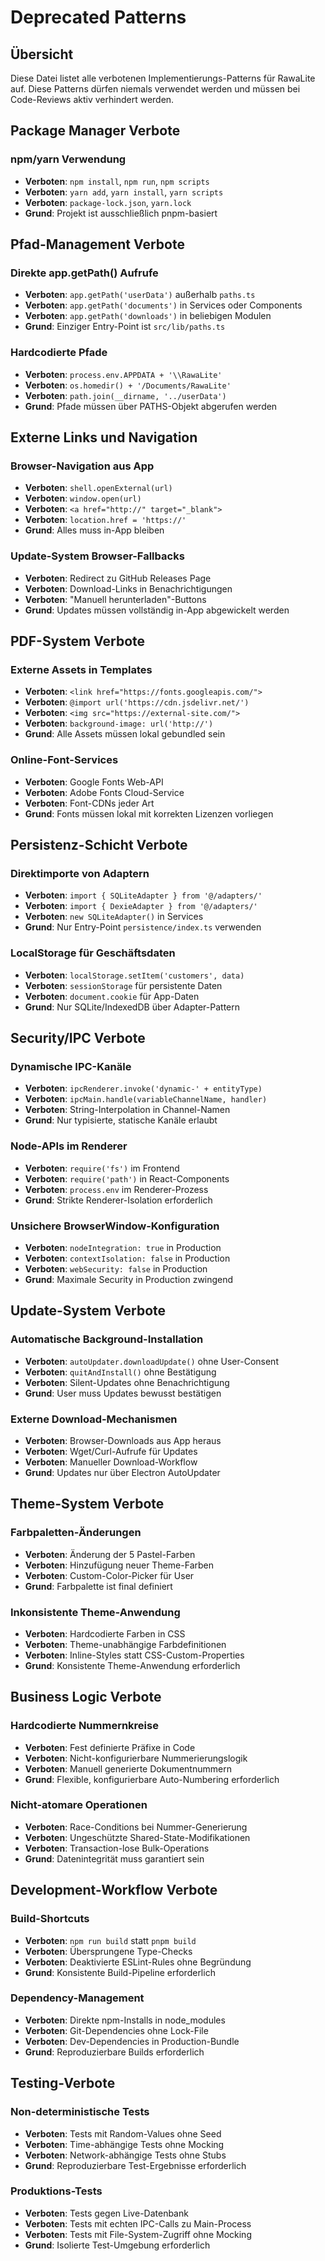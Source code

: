 # Deprecated Patterns

## Übersicht
Diese Datei listet alle verbotenen Implementierungs-Patterns für RawaLite auf. Diese Patterns dürfen niemals verwendet werden und müssen bei Code-Reviews aktiv verhindert werden.

## Package Manager Verbote

### npm/yarn Verwendung
- **Verboten**: `npm install`, `npm run`, `npm scripts`
- **Verboten**: `yarn add`, `yarn install`, `yarn scripts`
- **Verboten**: `package-lock.json`, `yarn.lock`
- **Grund**: Projekt ist ausschließlich pnpm-basiert

## Pfad-Management Verbote

### Direkte app.getPath() Aufrufe
- **Verboten**: `app.getPath('userData')` außerhalb `paths.ts`
- **Verboten**: `app.getPath('documents')` in Services oder Components
- **Verboten**: `app.getPath('downloads')` in beliebigen Modulen
- **Grund**: Einziger Entry-Point ist `src/lib/paths.ts`

### Hardcodierte Pfade
- **Verboten**: `process.env.APPDATA + '\\RawaLite'`
- **Verboten**: `os.homedir() + '/Documents/RawaLite'`
- **Verboten**: `path.join(__dirname, '../userData')`
- **Grund**: Pfade müssen über PATHS-Objekt abgerufen werden

## Externe Links und Navigation

### Browser-Navigation aus App
- **Verboten**: `shell.openExternal(url)`
- **Verboten**: `window.open(url)`
- **Verboten**: `<a href="http://" target="_blank">`
- **Verboten**: `location.href = 'https://'`
- **Grund**: Alles muss in-App bleiben

### Update-System Browser-Fallbacks
- **Verboten**: Redirect zu GitHub Releases Page
- **Verboten**: Download-Links in Benachrichtigungen
- **Verboten**: "Manuell herunterladen"-Buttons
- **Grund**: Updates müssen vollständig in-App abgewickelt werden

## PDF-System Verbote

### Externe Assets in Templates
- **Verboten**: `<link href="https://fonts.googleapis.com/">`
- **Verboten**: `@import url('https://cdn.jsdelivr.net/')`
- **Verboten**: `<img src="https://external-site.com/">`
- **Verboten**: `background-image: url('http://')`
- **Grund**: Alle Assets müssen lokal gebundled sein

### Online-Font-Services
- **Verboten**: Google Fonts Web-API
- **Verboten**: Adobe Fonts Cloud-Service
- **Verboten**: Font-CDNs jeder Art
- **Grund**: Fonts müssen lokal mit korrekten Lizenzen vorliegen

## Persistenz-Schicht Verbote

### Direktimporte von Adaptern
- **Verboten**: `import { SQLiteAdapter } from '@/adapters/'`
- **Verboten**: `import { DexieAdapter } from '@/adapters/'`
- **Verboten**: `new SQLiteAdapter()` in Services
- **Grund**: Nur Entry-Point `persistence/index.ts` verwenden

### LocalStorage für Geschäftsdaten
- **Verboten**: `localStorage.setItem('customers', data)`
- **Verboten**: `sessionStorage` für persistente Daten
- **Verboten**: `document.cookie` für App-Daten
- **Grund**: Nur SQLite/IndexedDB über Adapter-Pattern

## Security/IPC Verbote

### Dynamische IPC-Kanäle
- **Verboten**: `ipcRenderer.invoke('dynamic-' + entityType)`
- **Verboten**: `ipcMain.handle(variableChannelName, handler)`
- **Verboten**: String-Interpolation in Channel-Namen
- **Grund**: Nur typisierte, statische Kanäle erlaubt

### Node-APIs im Renderer
- **Verboten**: `require('fs')` im Frontend
- **Verboten**: `require('path')` in React-Components
- **Verboten**: `process.env` im Renderer-Prozess
- **Grund**: Strikte Renderer-Isolation erforderlich

### Unsichere BrowserWindow-Konfiguration
- **Verboten**: `nodeIntegration: true` in Production
- **Verboten**: `contextIsolation: false` in Production
- **Verboten**: `webSecurity: false` in Production
- **Grund**: Maximale Security in Production zwingend

## Update-System Verbote

### Automatische Background-Installation
- **Verboten**: `autoUpdater.downloadUpdate()` ohne User-Consent
- **Verboten**: `quitAndInstall()` ohne Bestätigung
- **Verboten**: Silent-Updates ohne Benachrichtigung
- **Grund**: User muss Updates bewusst bestätigen

### Externe Download-Mechanismen
- **Verboten**: Browser-Downloads aus App heraus
- **Verboten**: Wget/Curl-Aufrufe für Updates
- **Verboten**: Manueller Download-Workflow
- **Grund**: Updates nur über Electron AutoUpdater

## Theme-System Verbote

### Farbpaletten-Änderungen
- **Verboten**: Änderung der 5 Pastel-Farben
- **Verboten**: Hinzufügung neuer Theme-Farben
- **Verboten**: Custom-Color-Picker für User
- **Grund**: Farbpalette ist final definiert

### Inkonsistente Theme-Anwendung
- **Verboten**: Hardcodierte Farben in CSS
- **Verboten**: Theme-unabhängige Farbdefinitionen
- **Verboten**: Inline-Styles statt CSS-Custom-Properties
- **Grund**: Konsistente Theme-Anwendung erforderlich

## Business Logic Verbote

### Hardcodierte Nummernkreise
- **Verboten**: Fest definierte Präfixe in Code
- **Verboten**: Nicht-konfigurierbare Nummerierungslogik
- **Verboten**: Manuell generierte Dokumentnummern
- **Grund**: Flexible, konfigurierbare Auto-Numbering erforderlich

### Nicht-atomare Operationen
- **Verboten**: Race-Conditions bei Nummer-Generierung
- **Verboten**: Ungeschützte Shared-State-Modifikationen
- **Verboten**: Transaction-lose Bulk-Operations
- **Grund**: Datenintegrität muss garantiert sein

## Development-Workflow Verbote

### Build-Shortcuts
- **Verboten**: `npm run build` statt `pnpm build`
- **Verboten**: Übersprungene Type-Checks
- **Verboten**: Deaktivierte ESLint-Rules ohne Begründung
- **Grund**: Konsistente Build-Pipeline erforderlich

### Dependency-Management
- **Verboten**: Direkte npm-Installs in node_modules
- **Verboten**: Git-Dependencies ohne Lock-File
- **Verboten**: Dev-Dependencies in Production-Bundle
- **Grund**: Reproduzierbare Builds erforderlich

## Testing-Verbote

### Non-deterministische Tests
- **Verboten**: Tests mit Random-Values ohne Seed
- **Verboten**: Time-abhängige Tests ohne Mocking
- **Verboten**: Network-abhängige Tests ohne Stubs
- **Grund**: Reproduzierbare Test-Ergebnisse erforderlich

### Produktions-Tests
- **Verboten**: Tests gegen Live-Datenbank
- **Verboten**: Tests mit echten IPC-Calls zu Main-Process
- **Verboten**: Tests mit File-System-Zugriff ohne Mocking
- **Grund**: Isolierte Test-Umgebung erforderlich

